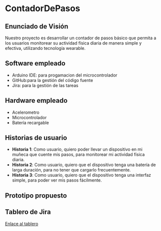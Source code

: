 # ContadorDePasos
## Enunciado de Visión
Nuestro proyecto es desarrollar un contador de pasos básico que permita a los usuarios monitorear su actividad física diaria de manera simple y efectiva, utilizando tecnología wearable.
## Software empleado
- Arduino IDE: para progamacion del microcontrolador
- GitHub:para la gestión del código fuente
- Jira: para la gestión de las tareas
## Hardware empleado
- Acelerometro
- Microcontrolador
- Batería recargable

## Historias de usuario
- **Historia 1**: Como usuario, quiero poder llevar un dispositivo en mi muñeca que cuente mis pasos, para monitorear mi actividad física diaria.
- **Historia 2**: Como usuario, quiero que el dispositivo tenga una batería de larga duración, para no tener que cargarlo frecuentemente.
- **Historia 3**: Como usuario, quiero que el dispositivo tenga una interfaz simple, para poder ver mis pasos fácilmente.

## Prototipo propuesto


## Tablero de Jira
[Enlace al tablero]()

